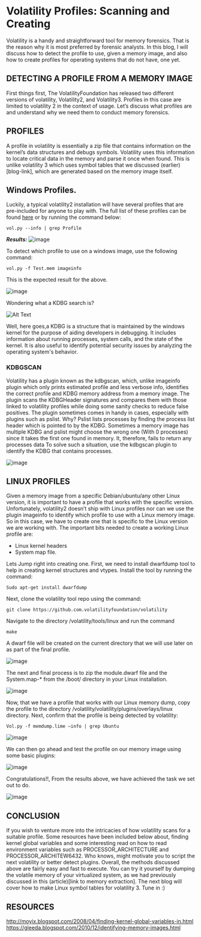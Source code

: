 # Volatility Profiles: Scanning and Creating

Volatility is a handy and straightforward tool for memory forensics.  That is the reason why it is most preferred by forensic analysts. In this blog, I will discuss how to detect the profile to use, given a memory image, and also how to create profiles for operating systems that do not have, one yet.

## DETECTING A PROFILE FROM A MEMORY IMAGE
First things first, The VolatilityFoundation has released two different versions of volatility, Volatility2, and Volatility3. Profiles in this case are limited to volatility 2 in the context of usage. Let’s discuss what profiles are and understand why we need them to conduct memory forensics.

## PROFILES
A profile in volatility is essentially a zip file that contains information on the kernel’s data structures and debugs symbols. Volatility uses this information to locate critical data in the memory and parse it once when found. This is unlike volatility 3 which uses symbol tables that we discussed (earlier)[blog-link], which are generated based on the memory image itself.

## Windows Profiles.

Luckily, a typical volatility2 installation will have several profiles that are pre-included for anyone to play with. The full list of these profiles can be found [here](https://github.com/volatilityfoundation/volatility/wiki/2.6-Win-Profiles#profile-lists) or by running the command below:

```vol.py --info | grep Profile```

***Results:***
![image](/assets/images/favicon/profiles-result.png)

To detect which profile to use on a windows image, use the following command:

```vol.py -f Test.mem imageinfo```

This is the expected result for the above.

![image](/assets/images/favicon/scan-results.png)

Wondering what a KDBG search is?


![Alt Text](/assets/images/favicon/me-too-efe-omowale.gif)

Well, here goes,a KDBG is a structure that is maintained by the windows kernel for the purpose of aiding developers in debugging. It includes information about running processes, system calls, and the state of the kernel. It is also useful to identify potential security issues by analyzing the operating system's behavior.

### KDBGSCAN

Volatility has a plugin known as the kdbgscan, which, unlike imageinfo plugin which only prints estimated profile and less verbose info,  identifies the correct profile and KDBG memory address from a memory image. The plugin scans the KDBGHeader signatures and compares them with those linked to volatility profiles while doing some sanity checks to reduce false positives. 
The plugin sometimes comes in handy in cases, especially with plugins such as pslist. Why? Pslist lists processes by finding the process list header which is pointed to by the KDBG. 
Sometimes a memory image has multiple KDBG and pslist might choose the wrong one (With 0 processes) since it takes the first one found in memory. It, therefore, fails to return any processes data
To solve such a situation, use the kdbgscan plugin to identify the KDBG that contains processes.

![image](/assets/images/favicon/kdbgscan.png)

## LINUX PROFILES

Given a memory image from a specific Debian/ubuntu/any other Linux version, it is important to have a profile that works with the specific version. Unfortunately, volatility2 doesn’t ship with Linux profiles nor can we use the plugin imageinfo to identify which profile to use with a Linux memory image. So in this case, we have to create one that is specific to the Linux version we are working with. The important bits needed to create a working Linux profile are:
 * Linux kernel headers
 * System map file.

Lets Jump right into creating one. First, we need to install dwarfdump tool to help in creating kernel structures and vtypes. Install the tool by running the command:

```Sudo apt-get install dwarfdump```

Next, clone the volatility tool repo using the command:

```git clone https://github.com.volatilityfoundation/volatility```

Navigate to the directory /volatility/tools/linux and run the command

```make```

A dwarf file will be created on the current directory that we will use later on as part of the final profile.

![image](/assets/images/favicon/dwarfdump.png)

The next and final process is to zip the module.dwarf file and the System.map-* from the /boot/ directory in your Linux installation.

![image](/assets/images/favicon/memoryprofile.png)

Now, that we have a profile that works with our Linux memory dump, copy the profile to the directory /volatility/volatility/plugins/overlays/linux directory.
Next, confirm that the profile is being detected by volatility:

```Vol.py -f memdump.lime –info | grep Ubuntu```

![image](/assets/images/favicon/profiledetected.png)

We can then go ahead and test the profile on our memory image using some basic plugins:

![image](/assets/images/favicon/profileworking.png)

Congratulations!!, From the results above, we have achieved the task we set out to do.

![image](/assets/images/favicon/finished.png)

## CONCLUSION

If you wish to venture more into the intricacies of how volatility scans for a suitable profile. Some resources have been included below about, finding kernel global variables and some interesting read on how to read environment variables such as PROCESSOR_ARCHITECTURE and PROCESSOR_ARCHITEW6432. Who knows, might motivate you to script the next volatility or better detect plugins. Overall, the methods discussed above are fairly easy and fast to execute. You can try it yourself by dumping the volatile memory of your virtualized system, as we had previously discussed in this (article)[link to memory extraction]. The next blog will cover how to make Linux symbol tables for volatility 3. Tune in :) 

## RESOURCES

http://moyix.blogspot.com/2008/04/finding-kernel-global-variables-in.html
https://gleeda.blogspot.com/2010/12/identifying-memory-images.html
